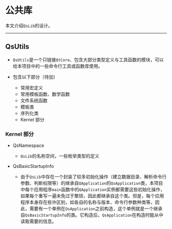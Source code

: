 # 公共库

本文介绍`QsLib`的设计。

---


## QsUtils

+ `QsUtils`是一个只链接`QtCore`、包含大部分类型定义与工具函数的模块，可以给本项目中的一些命令行工具或函数库使用。

+ 包含以下部分（待加）
    + 常用宏定义
    + 常用模板函数、数学函数
    + 文件系统函数
    + 模板类
    + 序列化类
    + Kernel 部分

### Kernel 部分

+ QsNamespace
    + `QsLib`的名称空间，一些枚举类型的定义

+ QsBasicStartupInfo
    + 由于`QsLib`中存在一个封装了较多初始化操作（建立数据目录、解析命令行参数、判断权限等）的继承自`QApplication`的`QsApplication`类，本项目中每个应用程序`main`函数中的`QApplication`实例都需要这些初始化操作，如果每个重写一遍未免过于繁琐，因此都继承自这个类。但是，每个应用程序本身存在些许区别，如各自的名称与版本、命令行参数种类等，因此，需要有一个单例在`QsApplication`之前构造，这个单例就是一个继承自`QsBasicStartupInfo`的类。它构造后，`QsApplication`在构造时能从中读取需要的信息。